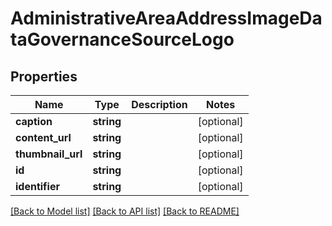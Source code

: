 # AdministrativeAreaAddressImageDataGovernanceSourceLogo

## Properties
Name | Type | Description | Notes
------------ | ------------- | ------------- | -------------
**caption** | **string** |  | [optional] 
**content_url** | **string** |  | [optional] 
**thumbnail_url** | **string** |  | [optional] 
**id** | **string** |  | [optional] 
**identifier** | **string** |  | [optional] 

[[Back to Model list]](../../README.md#documentation-for-models) [[Back to API list]](../../README.md#documentation-for-api-endpoints) [[Back to README]](../../README.md)

